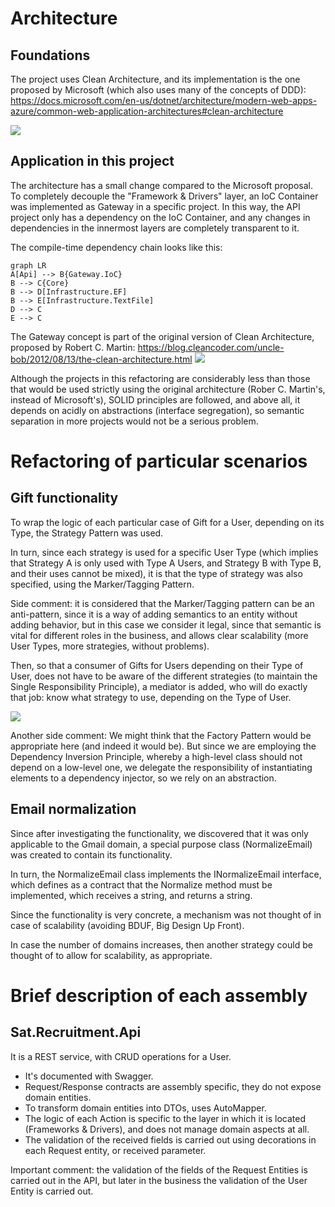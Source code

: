 # Architecture
## Foundations
The project uses Clean Architecture, and its implementation is the one proposed by Microsoft (which also uses many of the concepts of DDD):  https://docs.microsoft.com/en-us/dotnet/architecture/modern-web-apps-azure/common-web-application-architectures#clean-architecture

![](https://docs.microsoft.com/en-us/dotnet/architecture/modern-web-apps-azure/media/image5-9.png)

## Application in this project
The architecture has a small change compared to the Microsoft proposal. To completely decouple the "Framework & Drivers" layer, an IoC Container was implemented as Gateway in a specific project. In this way, the API project only has a dependency on the IoC Container, and any changes in dependencies in the innermost layers are completely transparent to it.

The compile-time dependency chain looks like this:
```mermaid
graph LR
A[Api] --> B{Gateway.IoC}
B --> C{Core}
B --> D[Infrastructure.EF]
B --> E[Infrastructure.TextFile]
D --> C
E --> C
```
The Gateway concept is part of the original version of Clean Architecture, proposed by Robert C. Martin: https://blog.cleancoder.com/uncle-bob/2012/08/13/the-clean-architecture.html
![](https://blog.cleancoder.com/uncle-bob/images/2012-08-13-the-clean-architecture/CleanArchitecture.jpg)

Although the projects in this refactoring are considerably less than those that would be used strictly using the original architecture (Rober C. Martin's, instead of Microsoft's), SOLID principles are followed, and above all, it depends on acidly on abstractions (interface segregation), so semantic separation in more projects would not be a serious problem.

# Refactoring of particular scenarios
## Gift functionality
To wrap the logic of each particular case of Gift for a User, depending on its Type, the Strategy Pattern was used.

In turn, since each strategy is used for a specific User Type (which implies that Strategy A is only used with Type A Users, and Strategy B with Type B, and their uses cannot be mixed), it is that the type of strategy was also specified, using the Marker/Tagging Pattern.

Side comment: it is considered that the Marker/Tagging pattern can be an anti-pattern, since it is a way of adding semantics to an entity without adding behavior, but in this case we consider it legal, since that semantic is vital for different roles in the business, and allows clear scalability (more User Types, more strategies, without problems).

Then, so that a consumer of Gifts for Users depending on their Type of User, does not have to be aware of the different strategies (to maintain the Single Responsibility Principle), a mediator is added, who will do exactly that job: know what strategy to use, depending on the Type of User.

![](https://user-images.githubusercontent.com/99493809/155348360-d1732ea1-b46b-4159-b651-3dee1125ae33.png)

Another side comment: We might think that the Factory Pattern would be appropriate here (and indeed it would be). But since we are employing the Dependency Inversion Principle, whereby a high-level class should not depend on a low-level one, we delegate the responsibility of instantiating elements to a dependency injector, so we rely on an abstraction.

## Email normalization
Since after investigating the functionality, we discovered that it was only applicable to the Gmail domain, a special purpose class (NormalizeEmail) was created to contain its functionality.

In turn, the NormalizeEmail class implements the INormalizeEmail interface, which defines as a contract that the Normalize method must be implemented, which receives a string, and returns a string.

Since the functionality is very concrete, a mechanism was not thought of in case of scalability (avoiding BDUF, Big Design Up Front).

In case the number of domains increases, then another strategy could be thought of to allow for scalability, as appropriate.

# Brief description of each assembly
## Sat.Recruitment.Api
It is a REST service, with CRUD operations for a User.

- It's documented with Swagger.
- Request/Response contracts are assembly specific, they do not expose domain entities.
- To transform domain entities into DTOs, uses AutoMapper.
- The logic of each Action is specific to the layer in which it is located (Frameworks & Drivers), and does not manage domain aspects at all.
- The validation of the received fields is carried out using decorations in each Request entity, or received parameter.

Important comment: the validation of the fields of the Request Entities is carried out in the API, but later in the business the validation of the User Entity is carried out.

